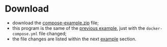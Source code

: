 # Download

- download the [compose-example.zip](resources/compose-example.zip) file;
- this program is the same of the [previous example](../../../example/download/download.md), just with the `docker-compose.yml` file changed;
- the file changes are listed within the next [example](../example/example.md) section.
